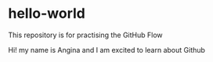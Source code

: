 # hello-world
This repository is for practising the GitHub Flow

Hi! my name is Angina and I am excited to learn about Github


